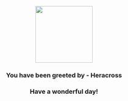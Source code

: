 <p align="center">
    <img src="https://raw.githubusercontent.com/PokeAPI/sprites/master/sprites/pokemon/214.png" width="150" height="150">
</p>
<h3 align="center">You have been greeted by - <b>Heracross</b></h3>
<h3 align="center">Have a wonderful day!</h3>
